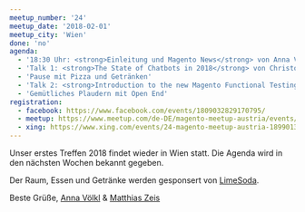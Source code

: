 ```yaml
---
meetup_number: '24'
meetup_date: '2018-02-01'
meetup_city: 'Wien'
done: 'no'
agenda:
  - '18:30 Uhr: <strong>Einleitung und Magento News</strong> von Anna Völkl und Matthias Zeis'
  - 'Talk 1: <strong>The State of Chatbots in 2018</strong> von Christoph Rumpel (in English)'
  - 'Pause mit Pizza und Getränken'
  - 'Talk 2: <strong>Introduction to the new Magento Functional Testing Framework (MFTF)</strong> von Stanislav Smovdorenko (in English)'
  - 'Gemütliches Plaudern mit Open End'
registration:
  - facebook: https://www.facebook.com/events/1809032829170795/
  - meetup: https://www.meetup.com/de-DE/magento-meetup-austria/events/246677444/
  - xing: https://www.xing.com/events/24-magento-meetup-austria-1899013
---
```


Unser erstes Treffen 2018 findet wieder in Wien statt. Die Agenda wird in den nächsten Wochen bekannt gegeben.

Der Raum, Essen und Getränke werden gesponsert von <a href="https://www.limesoda.com/">LimeSoda</a>.

Beste Grüße, <a href="http://anna.voelkl.at/">Anna Völkl</a> &amp; <a href="http://www.matthias-zeis.com/">Matthias Zeis</a>
